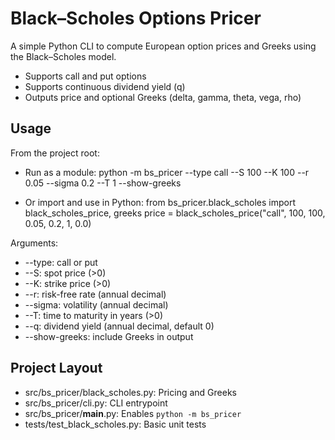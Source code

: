 # Black–Scholes Options Pricer

A simple Python CLI to compute European option prices and Greeks using the Black–Scholes model.

- Supports call and put options
- Supports continuous dividend yield (q)
- Outputs price and optional Greeks (delta, gamma, theta, vega, rho)

## Usage

From the project root:

- Run as a module:
  python -m bs_pricer --type call --S 100 --K 100 --r 0.05 --sigma 0.2 --T 1 --show-greeks

- Or import and use in Python:
  from bs_pricer.black_scholes import black_scholes_price, greeks
  price = black_scholes_price("call", 100, 100, 0.05, 0.2, 1, 0.0)

Arguments:
- --type: call or put
- --S: spot price (>0)
- --K: strike price (>0)
- --r: risk-free rate (annual decimal)
- --sigma: volatility (annual decimal)
- --T: time to maturity in years (>0)
- --q: dividend yield (annual decimal, default 0)
- --show-greeks: include Greeks in output

## Project Layout
- src/bs_pricer/black_scholes.py: Pricing and Greeks
- src/bs_pricer/cli.py: CLI entrypoint
- src/bs_pricer/__main__.py: Enables `python -m bs_pricer`
- tests/test_black_scholes.py: Basic unit tests
